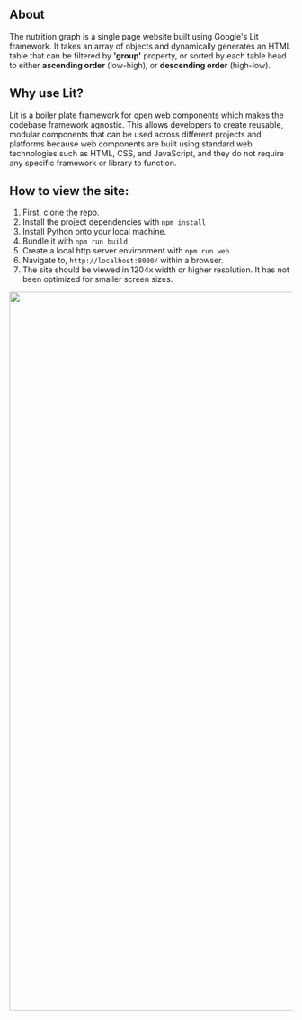 ## About

The nutrition graph is a single page website built using Google's Lit framework. It takes an array of objects and dynamically generates an HTML table that can be filtered by **'group'** property, or sorted by each table head to either **ascending order** (low-high), or **descending order** (high-low).

## Why use Lit?

Lit is a boiler plate framework for open web components which makes the codebase framework agnostic. This allows developers to create reusable, modular components that can be used across different projects and platforms because web components are built using standard web technologies such as HTML, CSS, and JavaScript, and they do not require any specific framework or library to function.

## How to view the site:

1. First, clone the repo.
2. Install the project dependencies with ```npm install```
3. Install Python onto your local machine.
4. Bundle it with ```npm run build```
5. Create a local http server environment with ```npm run web```
6. Navigate to, ```http://localhost:8000/``` within a browser.
7. The site should be viewed in 1204x width or higher resolution. It has not been optimized for smaller screen sizes.

<img src="../../blob/main/project-ss.png" height=1280 width=1314 />
